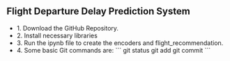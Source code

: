 Flight Departure Delay Prediction System
----------------------------------------

<ul>
  <li>1. Download the GitHub Repository.</li>
  <li>2. Install necessary libraries</li>
  <li>3. Run the ipynb file to create the encoders and flight_recommendation.</li>
  <li>4. Some basic Git commands are:
```
git status
git add
git commit
```
  </li>
 </ul>
